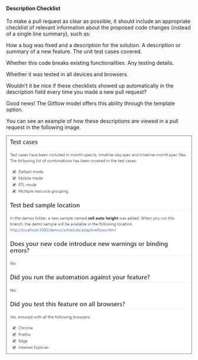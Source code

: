 
#### Description Checklist


To make a pull request as clear as possible, it should include an appropriate checklist of relevant information about the proposed code changes (instead of a single line summary), such as:

How a bug was fixed and a description for the solution.
A description or summary of a new feature.
The unit test cases covered.

Whether this code breaks existing functionalities.
Any testing details.

Whether it was tested in all devices and browsers.

Wouldn’t it be nice if these checklists showed up automatically in the description field every time you made a new pull request?


Good news! The Gitflow model offers this ability through the template option.



You can see an example of how these descriptions are viewed in a pull request in the following image.


![xxx](https://raw.githubusercontent.com/ChickenKyiv/awesome-git-article/master/img/PR/template/Test-Cases.png)
